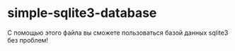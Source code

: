 # simple-sqlite3-database
С помощью этого файла вы сможете пользоваться базой данных sqlite3 без проблем!
